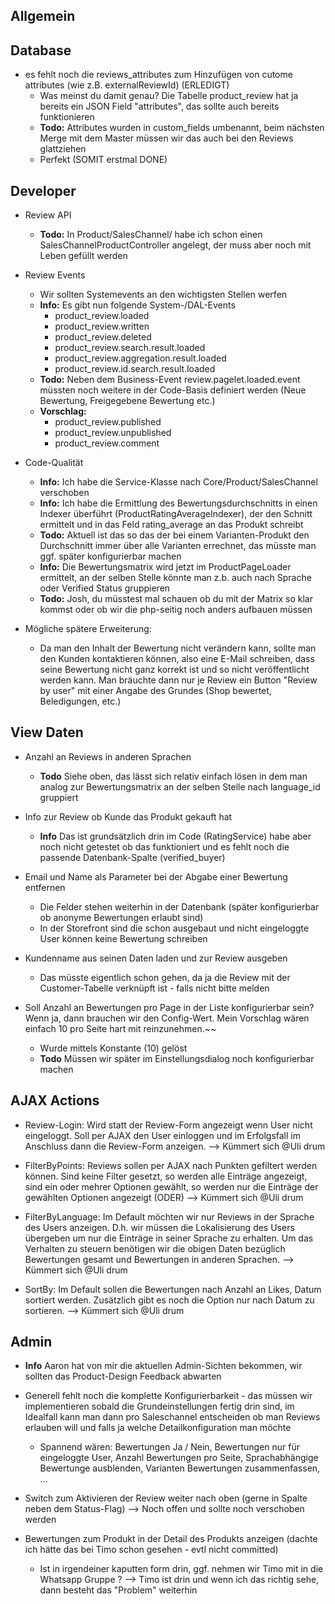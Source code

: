## Allgemein

## Database
- es fehlt noch die reviews_attributes zum Hinzufügen von cutome attributes (wie z.B. externalReviewId) (ERLEDIGT)
    - Was meinst du damit genau? Die Tabelle product_review hat ja bereits ein JSON Field "attributes", das sollte auch bereits funktionieren
    - **Todo:** Attributes wurden in custom_fields umbenannt, beim nächsten Merge mit dem Master müssen wir das auch bei den Reviews glattziehen
    - Perfekt (SOMIT erstmal DONE)
    
## Developer
- Review API
    - **Todo:** In Product/SalesChannel/ habe ich schon einen SalesChannelProductController angelegt, der muss aber noch mit Leben gefüllt werden
    
- Review Events
    - Wir sollten Systemevents an den wichtigsten Stellen werfen
    - **Info:** Es gibt nun folgende System-/DAL-Events
        - product_review.loaded
        - product_review.written
        - product_review.deleted
        - product_review.search.result.loaded
        - product_review.aggregation.result.loaded
        - product_review.id.search.result.loaded
    - **Todo:** Neben dem Business-Event review.pagelet.loaded.event müssten noch weitere in der Code-Basis definiert werden (Neue Bewertung, Freigegebene Bewertung etc.)
    - **Vorschlag:**
        - product_review.published
        - product_review.unpublished
        - product_review.comment
                 
- Code-Qualität
    - **Info:** Ich habe die Service-Klasse nach Core/Product/SalesChannel verschoben
    - **Info:** Ich habe die Ermittlung des Bewertungsdurchschnitts in einen Indexer überführt (ProductRatingAverageIndexer), der den Schnitt ermittelt und in das Feld rating_average an das Produkt schreibt
    - **Todo:** Aktuell ist das so das der bei einem Varianten-Produkt den Durchschnitt immer über alle Varianten errechnet, das müsste man ggf. später konfigurierbar machen
    - **Info:** Die Bewertungsmatrix wird jetzt im ProductPageLoader ermittelt, an der selben Stelle könnte man z.b. auch nach Sprache oder Verified Status gruppieren
    - **Todo:** Josh, du müsstest mal schauen ob du mit der Matrix so klar kommst oder ob wir die php-seitig noch anders aufbauen müssen

- Mögliche spätere Erweiterung:
    - Da man den Inhalt der Bewertung nicht verändern kann, sollte man den Kunden kontaktieren können, also eine E-Mail schreiben, dass seine Bewertung nicht ganz korrekt ist und so nicht veröffentlicht werden kann. Man bräuchte dann nur je Review ein Button "Review by user" mit einer Angabe des Grundes (Shop bewertet, Beledigungen, etc.)
## View Daten

- Anzahl an Reviews in anderen Sprachen 
    - **Todo**  Siehe oben, das lässt sich relativ einfach lösen in dem man analog zur Bewertungsmatrix an der selben Stelle nach language_id gruppiert
    
- Info zur Review ob Kunde das Produkt gekauft hat
    - **Info** Das ist grundsätzlich drin im Code (RatingService) habe aber noch nicht getestet ob das funktioniert und es fehlt noch die passende Datenbank-Spalte (verified_buyer)

- Email und Name als Parameter bei der Abgabe einer Bewertung entfernen
    - Die Felder stehen weiterhin in der Datenbank (später konfigurierbar ob anonyme Bewertungen erlaubt sind)
    - In der Storefront sind die schon ausgebaut und nicht eingeloggte User können keine Bewertung schreiben

- Kundenname aus seinen Daten laden und zur Review ausgeben
    - Das müsste eigentlich schon gehen, da ja die Review mit der Customer-Tabelle verknüpft ist - falls nicht bitte melden

- Soll Anzahl an Bewertungen pro Page in der Liste konfigurierbar sein? Wenn ja, dann brauchen wir den Config-Wert. Mein Vorschlag wären einfach 10 pro Seite hart mit reinzunehmen.~~
    - Wurde mittels Konstante (10) gelöst
    - **Todo** Müssen wir später im Einstellungsdialog noch konfigurierbar machen  
    
## AJAX Actions

- Review-Login: Wird statt der Review-Form angezeigt wenn User nicht eingeloggt. Soll per AJAX den User einloggen und im Erfolgsfall im Anschluss dann die Review-Form anzeigen. 
    --> Kümmert sich @Uli drum
    
- FilterByPoints: Reviews sollen per AJAX nach Punkten gefiltert werden können. Sind keine Filter gesetzt, so werden alle Einträge angezeigt, sind ein oder mehrer Optionen gewählt, so werden nur die Einträge der gewählten Optionen angezeigt (ODER)
    --> Kümmert sich @Uli drum
    
- FilterByLanguage: Im Default möchten wir nur Reviews in der Sprache des Users anzeigen. D.h. wir müssen die Lokalisierung des Users übergeben um nur die Einträge in seiner Sprache zu erhalten. Um das Verhalten zu steuern benötigen wir die obigen Daten bezüglich Bewertungen gesamt und Bewertungen in anderen Sprachen. 
    --> Kümmert sich @Uli drum
    
- SortBy: Im Default sollen die Bewertungen nach Anzahl an Likes, Datum sortiert werden. Zusätzlich gibt es noch die Option nur nach Datum zu sortieren.
    --> Kümmert sich @Uli drum
    
## Admin
- **Info** Aaron hat von mir die aktuellen Admin-Sichten bekommen, wir sollten das Product-Design Feedback abwarten

- Generell fehlt noch die komplette Konfigurierbarkeit - das müssen wir implementieren sobald die Grundeinstellungen fertig drin sind, im Idealfall kann man dann pro
Saleschannel entscheiden ob man Reviews erlauben will und falls ja welche Detailkonfiguration man möchte
    - Spannend wären: Bewertungen Ja / Nein, Bewertungen nur für eingeloggte User, Anzahl Bewertungen pro Seite, Sprachabhängige Bewertunge ausblenden, Varianten Bewertungen zusammenfassen, ...
- Switch zum Aktivieren der Review weiter nach oben (gerne in Spalte neben dem  Status-Flag)
    --> Noch offen und sollte noch verschoben werden
- Bewertungen zum Produkt in der Detail des Produkts anzeigen (dachte ich hätte das bei Timo schon gesehen - evtl nicht committed)
    - Ist in irgendeiner kaputten form drin, ggf. nehmen wir Timo mit in die Whatsapp Gruppe ?
    --> Timo ist drin und wenn ich das richtig sehe, dann besteht das "Problem" weiterhin
    
